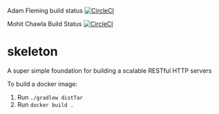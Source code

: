 Adam Fleming build status
[![CircleCI](https://circleci.com/gh/amfleming/skeleton.svg?style=svg)](https://circleci.com/gh/amfleming/skeleton)

Mohit Chawla Build Status
[![CircleCI](https://circleci.com/gh/mohit-chawla/skeleton.svg?style=svg)](https://circleci.com/gh/mohit-chawla/skeleton)


skeleton
============
A super simple foundation for building a scalable RESTful HTTP servers

To build a docker image:
1. Run `./gradlew distTar`
2. Run `docker build .`
